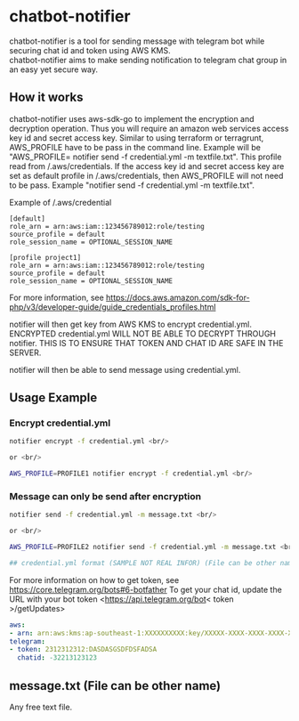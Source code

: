 # chatbot-notifier

chatbot-notifier is a tool for sending message with telegram bot while securing chat id and token using AWS KMS.<br/>
chatbot-notifier aims to make sending notification to telegram chat group in an easy yet secure way.

## How it works

chatbot-notifier uses aws-sdk-go to implement the encryption and decryption operation. Thus you will require an amazon web services access key id and secret access key. Similar to using terraform or terragrunt, AWS_PROFILE have to be pass in the command line. Example will be "AWS_PROFILE=<PROFILE NAME> notifier send -f credential.yml -m textfile.txt". This profile read from <HOME>/.aws/credentials. If the access key id and secret access key are set as default profile in <HOME>/.aws/credentials, then AWS_PROFILE will not need to be pass. Example "notifier send -f credential.yml -m textfile.txt".

Example of <HOME>/.aws/credential

```aws
[default]
role_arn = arn:aws:iam::123456789012:role/testing
source_profile = default
role_session_name = OPTIONAL_SESSION_NAME

[profile project1]
role_arn = arn:aws:iam::123456789012:role/testing
source_profile = default
role_session_name = OPTIONAL_SESSION_NAME
```

For more information, see <https://docs.aws.amazon.com/sdk-for-php/v3/developer-guide/guide_credentials_profiles.html> 

notifier will then get key from AWS KMS to encrypt credential.yml. ENCRYPTED credential.yml WILL NOT BE ABLE TO DECRYPT THROUGH notifier. THIS IS TO ENSURE THAT TOKEN AND CHAT ID ARE SAFE IN THE SERVER. <br/>

notifier will then be able to send message using credential.yml. <br/>

## Usage Example

### Encrypt credential.yml

```bash
notifier encrypt -f credential.yml <br/>

or <br/>

AWS_PROFILE=PROFILE1 notifier encrypt -f credential.yml <br/>
```

### Message can only be send after encryption

```bash
notifier send -f credential.yml -m message.txt <br/>

or <br/>

AWS_PROFILE=PROFILE2 notifier send -f credential.yml -m message.txt <br/>

## credential.yml format (SAMPLE NOT REAL INFOR) (File can be other name)
```

For more information on how to get token, see <https://core.telegram.org/bots#6-botfather>
To get your chat id, update the URL with your bot token <https://api.telegram.org/bot< token >/getUpdates>


```yaml
aws:
- arn: arn:aws:kms:ap-southeast-1:XXXXXXXXXX:key/XXXXX-XXXX-XXXX-XXXX-XXXXXXXXXXX
telegram:
- token: 2312312312:DASDASGSDFDSFADSA
  chatid: -32213123123
```

## message.txt (File can be other name)

Any free text file.
